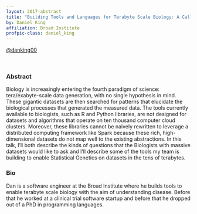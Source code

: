 ```yaml
---
layout: 2017-abstract
title: "Building Tools and Languages for Terabyte Scale Biology: A Call to Action"
by: Daniel King
affiliation: Broad Institute
profpic-class: daniel_king
---
```


[@danking00](https://twitter.com/danking00)

<br/>

### Abstract

Biology is increasingly entering the fourth paradigm of science: tera/exabyte-scale data generation, with no single hypothesis in mind. These gigantic datasets are then searched for patterns that elucidate the biological processes that generated the measured data. The tools currently available to biologists, such as R and Python libraries, are not designed for datasets and algorithms that operate on ten thousand computer cloud clusters. Moreover, these libraries cannot be naively rewritten to leverage a distributed computing framework like Spark because these rich, high-dimensional datasets do not map well to the existing abstractions. In this talk, I’ll both describe the kinds of questions that the Biologists with massive datasets would like to ask and I’ll describe some of the tools my team is building to enable Statistical Genetics on datasets in the tens of terabytes.

### Bio

Dan is a software engineer at the Broad Institute where he builds tools to enable terabyte scale biology with the aim of understanding disease. Before that he worked at a clinical trial software startup and before that he dropped out of a PhD in programming languages.

